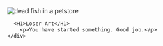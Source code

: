 <!DOCTYPE HTML>
<html lang='en us'>
  <head>
    <title>Loser Art</title>
    <link href="style.css" type="text/css" rel="stylesheet">
  </head>
  <body>
    <div class="header">
      <img src="img/fish.jpeg" alt="dead fish in a petstore"/>

      <H1>Loser Art</H1>
        <p>You have started something. Good job.</p>
    </div>

  </body>
  </html>
